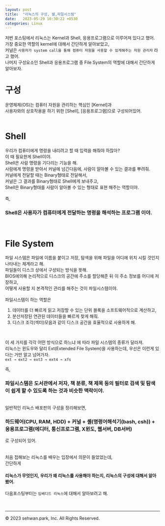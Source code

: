 ```yaml
---
layout: post
title:  "리눅스의 구성, 쉘,파일시스템"
date:   2023-05-29 10:30:22 +0530
categories: Linux
---
```

저번 포스팅에서 리눅스는 Kernel과 Shell, 응용프로그램으로 이루어져 있다고 했어.<br>
가장 중요한 역할의 kernel에 대해서 간단하게 알아보았고,<br>
커널은 `사용자가 system call을 통해 컴퓨터 자원을 사용할 수 있게해주는 자원 관리자` 라고 했어.<br>
나머지 구성요소인 Shell과 응용프로그램 중 File System의 역할에 대해서 간단하게 알아보자.<br>

# 구성
운영체제(OS)는 컴퓨터 자원을 관리하는 핵심인 [Kernel]과 <br>
사용자와의 상호작용을 하기 위한 [Shell], [응용프로그램]으로 구성되어있어.<br>
<br>

# Shell
우리가 컴퓨터에게 명령을 내리려고 할 때 입력을 해줘야 하잖아?<br>
이 때 필요한게 Shell이야.<br>
Shell은 사람 명령을 기다리는 기능을 해.<br>
사람에게 명령을 받아서 커널에 넘긴다음에, 사람이 알아볼 수 있는 결과를 뿌려줘.<br>
커널에게 전달할 때는 Binary형태로 전달해서,<br>
커널은 그 결과를 Binary형태로 Shell에게 보내주고,<br>
Shell은 Binary형태를 사람이 알아볼 수 있는 형태로 표현 해주는 역할이야.<br>
<br>
즉,<br>

### Shell은 사용자가 컴퓨터에게 전달하는 명령을 해석하는 프로그램 이야.

<br>

# File System
파일 시스템은 파일에 이름을 붙이고 저장, 탐색을 위해 파일을 어디에 위치 시킬 것인지 나타내는 체계라고 해.<br>
파일들이 디스크 상에서 구성되는 방식을 뜻해.<br>
BIOS에의해 논리적으로 디스크의 공간에 주소를 할당해준 뒤 이 주소 정보를 어디에 저장하고,<br>
어떻게 사용할 지 본격적인 관리를 해주는 것이 파일시스템이야.<br>
<br>
파일시스템이 하는 역할은<br>
1. 데이터를 더 빠르게 읽고 저장할 수 있는 단위 블록을 소프트웨어적으로 계산하고,<br>
2. 분산저장된 연관된 데이터들을 빠르게 찾게 해줘.<br>
3. 디스크 조각(섹터)모음과 같이 디스크 공간을 효율적으로 사용하게 해.<br>
<br>

이 세 가지를 각각 어떤 방식으로 하느냐 에 따라 파일 시스템의 종류가 달라져.<br>
리눅스는 윈도우와 달리 Ext(Extended File System)을 사용하는데, 우선은 이런게 있다는 거만 알고 넘어가자.<br>
`ext → ext2 → ext3 → ext4 → xfs`

즉,<br>

### 파일시스템은 도서관에서 저자, 책 분류, 책 제목 등의 필터로 검색 및 탐색이 쉽게 할 수 있도록 하는 것과 비슷한 맥락이야.

<br>
일반적인 리눅스 배포판의 구성을 정리해보면, <br>

### 하드웨어(CPU, RAM, HDD) + 커널 + 셸(명령어해석기(bash, csh)) + 응용프로그램(에디터, 통신프로그램, X윈도, 웹서버, DB서버)    <br>
로 구성되어 있어.   <br>
<br>
<br>
처음 접해보는 리눅스를 배우는 입장에서 의문이 들었었는데, <br>
간단하게<br>

#### 리눅스가 무엇인지, 우리가 왜 리눅스를 사용해야 하는지, 리눅스의 구성에 대해서 알아봤어.<br>
다음포스팅부터는 `임베디드 리눅스`에 대해서 알아보려고 해.<br>
<br>
<br>

- - -
© 2023 sehwan.park, Inc. All Rights Reserved.




[jekyll-docs]: https://jekyllrb.com/docs/home
[jekyll-gh]:   https://github.com/jekyll/jekyll
[jekyll-talk]: https://talk.jekyllrb.com/
